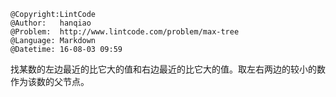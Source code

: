 ```
@Copyright:LintCode
@Author:   hanqiao
@Problem:  http://www.lintcode.com/problem/max-tree
@Language: Markdown
@Datetime: 16-08-03 09:59
```

找某数的左边最近的比它大的值和右边最近的比它大的值。取左右两边的较小的数作为该数的父节点。